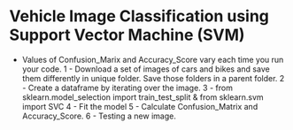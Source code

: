 # Vehicle Image Classification using Support Vector Machine (SVM)
* Values of Confusion_Marix and Accuracy_Score vary each time you run your code.
1 - Download a set of images of cars and bikes and save them differently in unique folder. Save those folders in a parent folder.
2 - Create a dataframe by iterating over the image.
3 - from sklearn.model_selection import train_test_split & from sklearn.svm import SVC
4 - Fit the model
5 - Calculate Confusion_Matrix and Accuracy_Score.
6 - Testing a new image.
